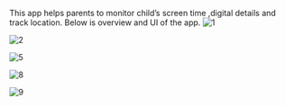 This app helps parents to monitor child’s screen time ,digital details and track location.
Below is overview and UI of the app.
![1](https://github.com/ManishaKChaudhari/The-Smart-Parenting-App/assets/92356091/6450d8ef-abfd-4190-a88f-c13423791a9d)


![2](https://github.com/ManishaKChaudhari/The-Smart-Parenting-App/assets/92356091/19395f36-83a8-4692-8bc4-09a03382cc5c)


![5](https://github.com/ManishaKChaudhari/The-Smart-Parenting-App/assets/92356091/dc6ded97-c95a-4f24-831e-3c7c0195d37d)


![8](https://github.com/ManishaKChaudhari/The-Smart-Parenting-App/assets/92356091/6c644082-514e-44a2-a548-661c6a23f7a9)


![9](https://github.com/ManishaKChaudhari/The-Smart-Parenting-App/assets/92356091/dc8c8c20-fdbc-45fd-8507-c24a287e5174)
